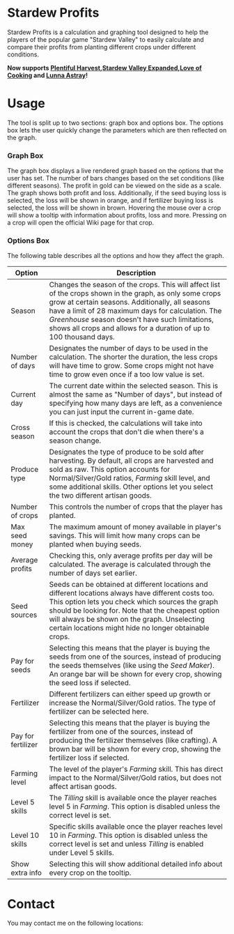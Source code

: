 # Stardew Profits
Stardew Profits is a calculation and graphing tool designed to help the players of the popular game "Stardew Valley" to easily calculate and compare their profits from planting different crops under different conditions.

**Now supports [Plentiful Harvest](https://www.nexusmods.com/stardewvalley/mods/9949),[Stardew Valley Expanded](https://www.nexusmods.com/stardewvalley/mods/3753),[Love of Cooking](https://www.nexusmods.com/stardewvalley/mods/6830) and [Lunna Astray](https://www.nexusmods.com/stardewvalley/mods/6626)!**

# Usage
The tool is split up to two sections: graph box and options box. The options box lets the user quickly change the parameters which are then reflected on the graph.

### Graph Box
The graph box displays a live rendered graph based on the options that the user has set. The number of bars changes based on the set conditions (like different seasons). The profit in gold can be viewed on the side as a scale. The graph shows both profit and loss. Additionally, if the seed buying loss is selected, the loss will be shown in orange, and if fertilizer buying loss is selected, the loss will be shown in brown. Hovering the mouse over a crop will show a tooltip with information about profits, loss and more. Pressing on a crop will open the official Wiki page for that crop.

### Options Box
The following table describes all the options and how they affect the graph.

Option | Description
--- | ---
Season | Changes the season of the crops. This will affect list of the crops shown in the graph, as only some crops grow at certain seasons. Additionally, all seasons have a limit of 28 maximum days for calculation. The *Greenhouse* season doesn't have such limitations, shows all crops and allows for a duration of up to 100 thousand days.
Number of days | Designates the number of days to be used in the calculation. The shorter the duration, the less crops will have time to grow. Some crops might not have time to grow even once if a too low value is set.
Current day | The current date within the selected season. This is almost the same as "Number of days", but instead of specifying how many days are left, as a convenience you can just input the current in-game date.
Cross season | If this is checked, the calculations will take into account the crops that don't die when there's a season change.
Produce type | Designates the type of produce to be sold after harvesting. By default, all crops are harvested and sold as raw. This option accounts for Normal/Silver/Gold ratios, *Farming* skill level, and some additional skills. Other options let you select the two different artisan goods.
Number of crops | This controls the number of crops that the player has planted.
Max seed money | The maximum amount of money available in player's savings. This will limit how many crops can be planted when buying seeds.
Average profits | Checking this, only average profits per day will be calculated. The average is calculated through the number of days set earlier.
Seed sources | Seeds can be obtained at different locations and different locations always have different costs too. This option lets you check which sources the graph should be looking for. Note that the cheapest option will always be shown on the graph. Unselecting certain locations might hide no longer obtainable crops.
Pay for seeds | Selecting this means that the player is buying the seeds from one of the sources, instead of producing the seeds themselves (like using the *Seed Maker*). An orange bar will be shown for every crop, showing the seed loss if selected.
Fertilizer | Different fertilizers can either speed up growth or increase the Normal/Silver/Gold ratios. The type of fertilizer can be selected here.
Pay for fertilizer | Selecting this means that the player is buying the fertilizer from one of the sources, instead of producing the fertilizer themselves (like crafting). A brown bar will be shown for every crop, showing the fertilizer loss if selected.
Farming level | The level of the player's *Farming* skill. This has direct impact to the Normal/Silver/Gold ratios, but does not affect artisan goods.
Level 5 skills | The *Tilling* skill is available once the player reaches level 5 in *Farming*. This option is disabled unless the correct level is set.
Level 10 skills | Specific skills available once the player reaches level 10 in *Farming*. This option is disabled unless the correct level is set and unless *Tilling* is enabled under Level 5 skills.
Show extra info | Selecting this will show additional detailed info about every crop on the tooltip.

# Contact
You may contact me on the following locations: 